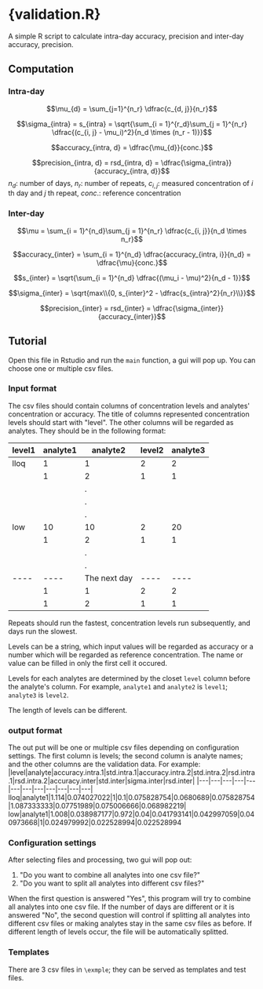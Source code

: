 # {validation.R}
A simple R script to calculate intra-day accuracy, precision and inter-day accuracy, precision. 

## Computation
### Intra-day

$$\mu_{d} = \sum_{j=1}^{n_r} \dfrac{c_{d, j}}{n_r}$$

$$\sigma_{intra} = s_{intra} = \sqrt{\sum_{i = 1}^{r_d}\sum_{j = 1}^{n_r} \dfrac{(c_{i, j} - \mu_i)^2}{n_d \times (n_r - 1)}}$$

$$accuracy_{intra, d} = \dfrac{\mu_{d}}{conc.}$$

$$precision_{intra, d} = rsd_{intra, d} = \dfrac{\sigma_{intra}}{accuracy_{intra, d}}$$
$n_d$: number of days, $n_r$: number of repeats, $c_{i, j}$: measured concentration of $i$ th day and $j$ th repeat, $conc.$: reference concentration
### Inter-day
$$\mu = \sum_{i = 1}^{n_d}\sum_{j = 1}^{n_r} \dfrac{c_{i, j}}{n_d \times n_r}$$

$$accuracy_{inter} = \sum_{i = 1}^{n_d} \dfrac{accuracy_{intra, i}}{n_d} = \dfrac{\mu}{conc.}$$

$$s_{inter} = \sqrt{\sum_{i = 1}^{n_d} \dfrac{(\mu_i - \mu)^2}{n_d - 1}}$$

$$\sigma_{inter} = \sqrt{max\\{0, s_{inter}^2 - \dfrac{s_{intra}^2}{n_r}\\}}$$

$$precision_{inter} = rsd_{inter} = \dfrac{\sigma_{inter}}{accuracy_{inter}}$$

## Tutorial
Open this file in Rstudio and run the `main` function, a gui will pop up. You can choose one or multiple csv files.
### Input format
The csv files should contain columns of concentration levels and analytes' concentration or accuracy.
The title of columns represented concentration levels should start with "level".
The other columns will be regarded as analytes.
They should be in the following format:

|level1|analyte1|analyte2|level2|analyte3|
|---|---|---|---|---|
|lloq|1|1|2|2| 
||1|2|1|1|
|||.|||
|||.|||
|||.|||
|low|10|10|2|20| 
||1|2|1|1|
|||.|||
|||.|||
|----|----|The next day|----|----|
||1|1|2|2| 
||1|2|1|1|

Repeats should run the fastest, concentration levels run subsequently, and days run the slowest.

Levels can be a string, which input values will be regarded as accuracy or a number which will be regarded as reference concentration.
The name or value can be filled in only the first cell it occured. 

Levels for each analytes are determined by the closet `level` column before the analyte's column. For example, `analyte1` and `analyte2` is `level1`; `analyte3` is `level2`.

The length of levels can be different.

### output format
The out put will be one or multiple csv files depending on configuration settings. The first column is levels; the second column is analyte names; and the other columns are the validation data. For example:
|level|analyte|accuracy.intra.1|std.intra.1|accuracy.intra.2|std.intra.2|rsd.intra.1|rsd.intra.2|accuracy.inter|std.inter|sigma.inter|rsd.inter|
|---|---|---|---|---|---|---|---|---|---|---|---|
lloq|analyte1|1.114|0.074027022|1|0.1|0.075828754|0.0680689|0.075828754|1.087333333|0.07751989|0.075006666|0.068982219|
low|analyte1|1.008|0.038987177|0.972|0.04|0.041793141|0.042997059|0.040973668|1|0.024979992|0.022528994|0.022528994


### Configuration settings
After selecting files and processing, two gui will pop out:
1. "Do you want to combine all analytes into one csv file?"
2. "Do you want to split all analytes into different csv files?"

When the first question is answered "Yes", this program will try to combine all analytes into one csv file. If the number of days are different or it is answered "No", the second question will control if splitting all analytes into different csv files or making analytes stay in the same csv files as before. If different length of levels occur, the file will be automatically splitted.

### Templates
There are 3 csv files in `\exmple`; they can be served as templates and test files.




